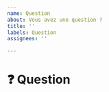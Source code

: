 ```yaml
---
name: Question
about: Vous avez une question ?
title: ''
labels: Question
assignees: ''

---
```


# ❓ Question

<!-- Insérez votre question sous ce trait -->
